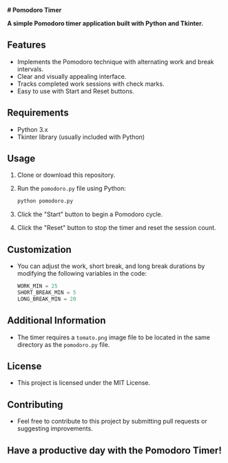  **# Pomodoro Timer**

**A simple Pomodoro timer application built with Python and Tkinter.**

## Features

- Implements the Pomodoro technique with alternating work and break intervals.
- Clear and visually appealing interface.
- Tracks completed work sessions with check marks.
- Easy to use with Start and Reset buttons.

## Requirements

- Python 3.x
- Tkinter library (usually included with Python)

## Usage

1. Clone or download this repository.
2. Run the `pomodoro.py` file using Python:

   ```bash
   python pomodoro.py
   ```

3. Click the "Start" button to begin a Pomodoro cycle.
4. Click the "Reset" button to stop the timer and reset the session count.

## Customization

- You can adjust the work, short break, and long break durations by modifying the following variables in the code:

   ```python
   WORK_MIN = 25
   SHORT_BREAK_MIN = 5
   LONG_BREAK_MIN = 20
   ```

## Additional Information

- The timer requires a `tomato.png` image file to be located in the same directory as the `pomodoro.py` file.

## License

- This project is licensed under the MIT License.

## Contributing

- Feel free to contribute to this project by submitting pull requests or suggesting improvements.

## Have a productive day with the Pomodoro Timer! 
